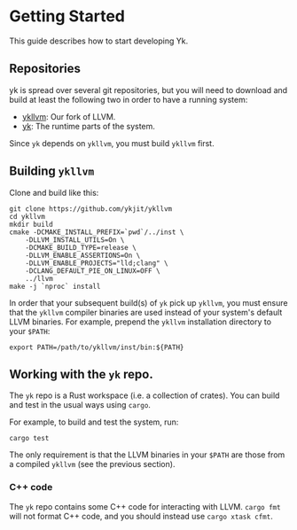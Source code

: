 # Getting Started

This guide describes how to start developing Yk.

## Repositories

yk is spread over several git repositories, but you will need to download and
build at least the following two in order to have a running system:

 - [ykllvm](https://github.com/ykjit/ykllvm): Our fork of LLVM.
 - [yk](https://github.com/ykjit/yk): The runtime parts of the system.

Since `yk` depends on `ykllvm`, you must build `ykllvm` first.


## Building `ykllvm`

Clone and build like this:

```
git clone https://github.com/ykjit/ykllvm
cd ykllvm
mkdir build
cmake -DCMAKE_INSTALL_PREFIX=`pwd`/../inst \
    -DLLVM_INSTALL_UTILS=On \
    -DCMAKE_BUILD_TYPE=release \
    -DLLVM_ENABLE_ASSERTIONS=On \
    -DLLVM_ENABLE_PROJECTS="lld;clang" \
    -DCLANG_DEFAULT_PIE_ON_LINUX=OFF \
    ../llvm
make -j `nproc` install
```

In order that your subsequent build(s) of `yk` pick up `ykllvm`, you must
ensure that the `ykllvm` compiler binaries are used instead of your system's
default LLVM binaries. For example, prepend the `ykllvm` installation
directory to your `$PATH`:

```
export PATH=/path/to/ykllvm/inst/bin:${PATH}
```


## Working with the `yk` repo.

The `yk` repo is a Rust workspace (i.e. a collection of crates). You can build
and test in the usual ways using `cargo`.

For example, to build and test the system, run:

```
cargo test
```

The only requirement is that the LLVM binaries in your `$PATH` are those from a
compiled `ykllvm` (see the previous section).


### C++ code

The `yk` repo contains some C++ code for interacting with LLVM. `cargo fmt`
will not format C++ code, and you should instead use `cargo xtask cfmt`.
